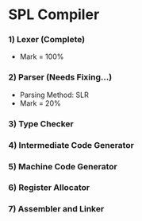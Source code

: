 # SPL Compiler
### 1) Lexer (Complete)
  * Mark = 100%
### 2) Parser (Needs Fixing...)
  * Parsing Method: SLR
  * Mark = 20%
### 3) Type Checker
### 4) Intermediate Code Generator
### 5) Machine Code Generator
### 6) Register Allocator
### 7) Assembler and Linker
